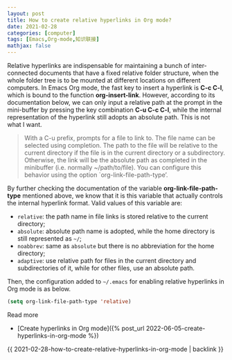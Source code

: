 ```yaml
---
layout: post
title: How to create relative hyperlinks in Org mode?
date: 2021-02-28
categories: [computer]
tags: [Emacs,Org-mode,知识联接]
mathjax: false
---
```


Relative hyperlinks are indispensable for maintaining a bunch of inter-connected documents that have a fixed relative folder structure, when the whole folder tree is to be mounted at different locations on different computers. In Emacs Org mode, the fast key to insert a hyperlink is **C-c C-l**, which is bound to the function **org-insert-link**. However, according to its documentation below, we can only input a relative path at the prompt in the mini-buffer by pressing the key combination **C-u C-c C-l**, while the internal representation of the hyperlink still adopts an absolute path. This is not what I want.

> With a C-u prefix, prompts for a file to link to. The file name can be selected using completion. The path to the file will be relative to the current directory if the file is in the current directory or a subdirectory. Otherwise, the link will be the absolute path as completed in the minibuffer (i.e. normally ~/path/to/file). You can configure this behavior using the option \`org-link-file-path-type&rsquo;.

By further checking the documentation of the variable **org-link-file-path-type** mentioned above, we know that it is this variable that actually controls the internal hyperlink format. Valid values of this variable are:

-   `relative`: the path name in file links is stored relative to the current directory;
-   `absolute`: absolute path name is adopted, while the home directory is still represented as `~/`;
-   `noabbrev`: same as `absolute` but there is no abbreviation for the home directory;
-   `adaptive`: use relative path for files in the current directory and subdirectories of it, while for other files, use an absolute path.

Then, the configuration added to `~/.emacs` for enabling relative hyperlinks in Org mode is as below.

```lisp
(setq org-link-file-path-type 'relative)
```

Read more
* [Create hyperlinks in Org mode]({% post_url 2022-06-05-create-hyperlinks-in-org-mode %})

{{ 2021-02-28-how-to-create-relative-hyperlinks-in-org-mode | backlink }}
